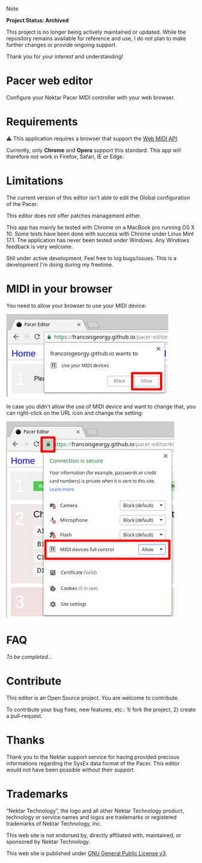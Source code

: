 > [!NOTE]  
> **Project Status: Archived**
>
> This project is no longer being actively maintained or updated. While the repository remains available for reference and use, I do not plan to make further changes or provide ongoing support.
> 
> Thank you for your interest and understanding!


# Pacer web editor

Configure your Nektar Pacer MIDI controller with your web browser. 


# Requirements

:warning: This application requires a browser that support the [Web MIDI API](http://webaudio.github.io/web-midi-api/).

Currently, only **Chrome** and **Opera** support this standard. This app will therefore _not_ work in Firefox, Safari, IE or Edge. 


# Limitations

The current version of this editor isn't able to edit the Global configuration of the Pacer.

This editor does not offer patches management either.

This app has mainly be tested with Chrome on a MacBook pro running OS X 10. Some tests have been done with success with Chrome under Linux Mint 17.1. 
The application has never been tested under Windows. Any Windows feedback is very welcome.

Still under active development. Feel free to log bugs/issues. This is a development I'm doing during my freetime. 


# MIDI in your browser

You need to allow your browser to use your MIDI device:

![screenshot](/public/help-01.png "midi settings in Chrome")

In case you didn't allow the use of MIDI device and want to change that, you can right-click on the URL icon and change the setting:
        
![screenshot](/public/help-02.png "midi settings in Chrome")


# FAQ

_To be completed..._


# Contribute

This editor is an Open Source project. You are welcome to contribute.

To contribute your bug fixes, new features, etc.: 1) fork the project, 2) create a pull-request.


# Thanks

Thank you to the Nektar support service for having provided precious informations regarding the SysEx data format of the Pacer.
This editor would not have been possible without their support.


# Trademarks

“Nektar Technology”, the logo and all other Nektar Technology product, technology or service names and logos are trademarks or registered trademarks of Nektar Technology, Inc.

This web site is not endorsed by, directly affiliated with, maintained, or sponsored by Nektar Technology.

This web site is published under [GNU General Public License v3](https://www.gnu.org/licenses/gpl-3.0.en.html).


